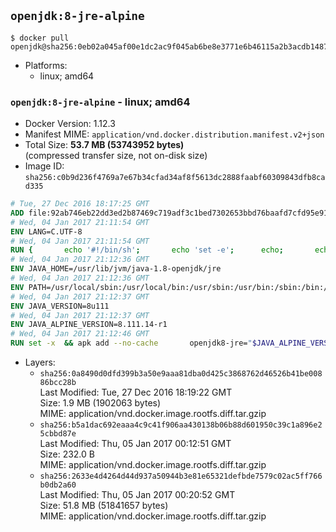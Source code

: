 ## `openjdk:8-jre-alpine`

```console
$ docker pull openjdk@sha256:0eb02a045af00e1dc2ac9f045ab6be8e3771e6b46115a2b3acdb1487ebe261de
```

-	Platforms:
	-	linux; amd64

### `openjdk:8-jre-alpine` - linux; amd64

-	Docker Version: 1.12.3
-	Manifest MIME: `application/vnd.docker.distribution.manifest.v2+json`
-	Total Size: **53.7 MB (53743952 bytes)**  
	(compressed transfer size, not on-disk size)
-	Image ID: `sha256:c0b9d236f4769a7e67b34cfad34af8f5613dc2888faabf60309843dfb8cad335`

```dockerfile
# Tue, 27 Dec 2016 18:17:25 GMT
ADD file:92ab746eb22dd3ed2b87469c719adf3c1bed7302653bbd76baafd7cfd95e911e in / 
# Wed, 04 Jan 2017 21:11:54 GMT
ENV LANG=C.UTF-8
# Wed, 04 Jan 2017 21:11:54 GMT
RUN { 		echo '#!/bin/sh'; 		echo 'set -e'; 		echo; 		echo 'dirname "$(dirname "$(readlink -f "$(which javac || which java)")")"'; 	} > /usr/local/bin/docker-java-home 	&& chmod +x /usr/local/bin/docker-java-home
# Wed, 04 Jan 2017 21:12:36 GMT
ENV JAVA_HOME=/usr/lib/jvm/java-1.8-openjdk/jre
# Wed, 04 Jan 2017 21:12:36 GMT
ENV PATH=/usr/local/sbin:/usr/local/bin:/usr/sbin:/usr/bin:/sbin:/bin:/usr/lib/jvm/java-1.8-openjdk/jre/bin:/usr/lib/jvm/java-1.8-openjdk/bin
# Wed, 04 Jan 2017 21:12:37 GMT
ENV JAVA_VERSION=8u111
# Wed, 04 Jan 2017 21:12:37 GMT
ENV JAVA_ALPINE_VERSION=8.111.14-r1
# Wed, 04 Jan 2017 21:12:46 GMT
RUN set -x 	&& apk add --no-cache 		openjdk8-jre="$JAVA_ALPINE_VERSION" 	&& [ "$JAVA_HOME" = "$(docker-java-home)" ]
```

-	Layers:
	-	`sha256:0a8490d0dfd399b3a50e9aaa81dba0d425c3868762d46526b41be00886bcc28b`  
		Last Modified: Tue, 27 Dec 2016 18:19:22 GMT  
		Size: 1.9 MB (1902063 bytes)  
		MIME: application/vnd.docker.image.rootfs.diff.tar.gzip
	-	`sha256:b5a1dac692eaaa4c9c41f906aa430138b06b88d601950c39c1a896e25cbbd87e`  
		Last Modified: Thu, 05 Jan 2017 00:12:51 GMT  
		Size: 232.0 B  
		MIME: application/vnd.docker.image.rootfs.diff.tar.gzip
	-	`sha256:2633e4d4264d44d937a50944b3e81e65321defbde7579c02ac5ff766b0db2a60`  
		Last Modified: Thu, 05 Jan 2017 00:20:52 GMT  
		Size: 51.8 MB (51841657 bytes)  
		MIME: application/vnd.docker.image.rootfs.diff.tar.gzip
